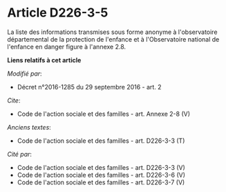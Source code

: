 # Article D226-3-5

La liste des informations transmises sous forme anonyme à l'observatoire départemental de la protection de l'enfance et à
l'Observatoire national de l'enfance en danger figure à l'annexe 2.8.

**Liens relatifs à cet article**

_Modifié par_:

  - Décret n°2016-1285 du 29 septembre 2016 - art. 2

_Cite_:

  - Code de l'action sociale et des familles - art. Annexe 2-8 (V)

_Anciens textes_:

  - Code de l'action sociale et des familles - art. D226-3-3 (T)

_Cité par_:

  - Code de l'action sociale et des familles - art. D226-3-3 (V)
  - Code de l'action sociale et des familles - art. D226-3-6 (V)
  - Code de l'action sociale et des familles - art. D226-3-7 (V)
